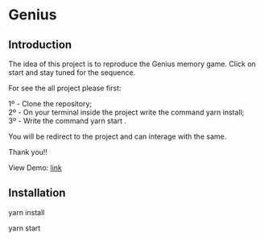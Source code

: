 # Genius

## Introduction

The idea of ​​this project is to reproduce the Genius memory game. Click on start and stay tuned for the sequence.

For see the all project please first:

1º - Clone the repository;<br/>
2º - On your terminal inside the project write the command yarn install;<br/>
3º - Write the command yarn start .

You will be redirect to the project and can interage with the same.

Thank you!!

View Demo: [link](https://genius-one.vercel.app/)

## Installation

yarn install

yarn start
